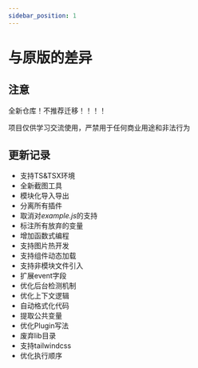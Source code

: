 ```yaml
---
sidebar_position: 1
---
```


# 与原版的差异

## 注意

全新仓库！不推荐迁移！！！！
  
项目仅供学习交流使用，严禁用于任何商业用途和非法行为

## 更新记录

* 支持TS&TSX环境
* 全新截图工具
* 模块化导入导出
* 分离所有插件
* 取消对*example.js*的支持
* 标注所有放弃的变量
* 增加函数式编程
* 支持图片热开发
* 支持组件动态加载
* 支持非模块文件引入
* 扩展event字段
* 优化后台检测机制
* 优化上下文逻辑
* 自动格式化代码
* 提取公共变量
* 优化Plugin写法
* 废弃lib目录
* 支持tailwindcss
* 优化执行顺序
